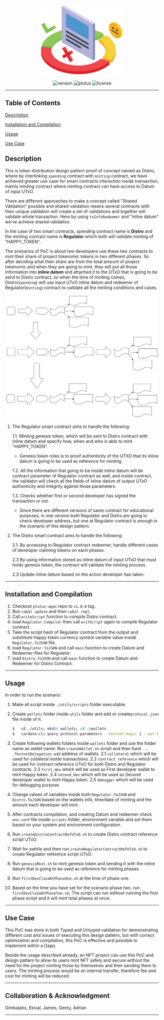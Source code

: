 <p align="center" style="padding-bottom:-10px">
        <img src="./dist/resources/images/smart_contract_distro.png" width="270" height="230" alt="Distro">
</p>

<div align="center">

![version](https://img.shields.io/badge/version-1.0.0-blue.svg)
![plutus](https://img.shields.io/badge/plutus-V2-red)
![license](https://img.shields.io/badge/license-Apache-blue.svg)

</div>

---

## Table of Contents

[Description](#description)

[Installation and Compilation](#installation-and-compilation )

[Usage](#usage)

[Use Case](#use-case)

## Description

This is token distribution design pattern proof of concept named as Distro, where by interlinking `spending` contract with `minting` contract, we have achieved greater use case for smart contracts interaction inside transaction, mainly minting contract where minting contract can have access to Datum of input UTxO.

There are different approaches to make a concept called "Shared Validation" possible and shared validation means several contracts with their unique validation will create a set of validations and together will validate whole transaction. Here by using `txInfoRedeemer` and "inline datum" we've achieve shared validation.

In the case of two smart contracts, spending contract name is **Distro** and the minting contract name is **Regulator** which both will validate minting of "HAPPY_TOKEN".

The scenarios of PoC is about two developers use these two contracts to mint their share of project tokenomic tokens in two different phases. So after deciding what their share are from the total amount of project tokenomic and when they are going to mint, they will put all those information into **inline datum** and attached it to the UTxO that is going to be send to Distro contract, so when the time of minting comes, Distro(`spending`) will use input UTxO inline datum and redeemer of Regulator(`minting`) contract to validate all the minting conditions and cases.

<p align="center" style="padding:5px">
        <img src="./docs/diagrams/Design_Pattern.drawio.svg" alt="Design_Pattern">
</p>

1. The Regulator smart contract aims to handle the following:

    1.1. Minting genesis token, which will be sent to Distro contract with inline datum and specify how, when and who is able to mint "HAPPY_TOKEN".
      - Genesis token roles is to proof authenticity of the UTXO that its inline datum is going to be used as reference for minting.

    1.2. All the information that going to be inside inline datum will be contract parameter of Regulator contract as well, and inside contract, the validator will check all the fields of inline datum of output UTxO authenticity and integrity against those parameters.

    1.3. Checks whether first or second developer has signed the transaction or not.
      - Since there are different versions of same contract for educational purposes, in one version both Regulator and Distro are going to check developer address, but one at Regulator contract is enough in the scenario of this design pattern.
  
2. The Distro smart contract aims to handle the following:

    2.1. By accessing to Regulator contract redeemer, handle different cases of developer claiming tokens on each phases.

    2.3 By using information stored as inline datum of input UTxO that must holds genesis token, the contract will validate the minting process.

    2.3 Update inline datum based on the action developer has taken.

---

## Installation and Compilation  

1. Checkout `plutus-apps` repo to `v1.0.0` tag.
2. Run `cabal update` and then `cabal repl`.
3. Call `writeScript` function to compile Distro contract.
4. load `Regulator.Compiler` then call `writScript` again to compile Regulator contract.
5. Take the script hash of Regulator contract from the output and substitute Happy token currency symbol variable value inside `Regulator.ToJSON` file.
6. load `Regulator.ToJSON` and call `main` function to create Datum and Redeemer files for Regulator.
7. load `Distro.ToJSON` and call `main` function to create Datum and Redeemer for Distro Contract.

---

## Usage

In order to run the scenario:

1. Make all script inside `./utils/scripts` folder executable.

2. Create `wallets` folder inside `utils` folder and add or create`protocol.json` file inside of it.

    ```bash
    $   cd ./utils; mkdir wallets; cd ./wallets
    $   cardano-cli query protocol-parameters --testnet-magic 1 --out-file protocol.json
    ```

3. Create following wallets folders inside `wallets` folder and use the folder name as wallet name. Run `createWallet.sh` script and then fund `... .TestnetDelegation.add` address of wallets.
    2.1 `collateral` which will be used for collateral inside transactions.
    2.2 `contract_reference` which will be used for contract reference UTxO for both Distro and Regulator contracts.
    2.3 `first_dev` which will be used as First developer wallet to mint Happy token.
    2.4 `second_dev` which will be used as Second developer wallet to mint Happy token.
    2.5 `debugger` which will be used for debugging purpose.
4. Change values of variables inside both `Regulator.ToJSON` and `Distro.ToJSON` based on the wallets info, time/date of minting and the amount each developer will mint.
5. After contracts compilation, and creating Datum and redeemer check `env.conf` file inside `scripts` folder, environment variable and set them based on your system and environment configuration.
6. Run `createDistroContractRefUTxO.sh` to create Distro contract reference script UTxO.
7. Wait for awhile and then run `createRegulatorContractRefUTxO.sh` to create Regulator reference script UTxO.
8. Run `genesisMint.sh` to mint genesis token and sending it with the inline datum that is going to be used as reference for minting phases.
9. Run `firstDevClaimAtPhaseOne.sh` at the time of phase one.
10. Based on the time you have set for the scenario phase two, run `firstDevClaimAtPhaseTwo.sh`, The script can  run without running the first phase script and it will mint total phases at once.

---

## Use Case

This PoC was done in both Typed and Untyped validation for demonstrating different cost and issues of executing this design pattern, but with correct optimization and compilation, this PoC is effective and possible to implement within a Dapp.

Beside the usage described already, an NFT project can use this PoC and design pattern to allow its users mint NFT safely and secure without the need for the project minting those by themselves and then sending them to users. The minting process would be an internal transfer, therefore fee and cost for minting will be reduced.

---

## Collaboration & Acknowledgment

Gimbalabs, Ekival, James, Genty, Adrian

---
